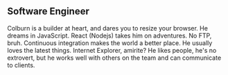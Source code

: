 
Software Engineer
----------------------------

Colburn is a builder at heart, and dares you to resize your browser. He dreams in JavaScript. React (Nodejs) takes him on adventures. 
No FTP, bruh. Continuous integration makes the world a better place. 
He usually loves the latest things. Internet Explorer, amirite? He likes people, he's no extrovert, but he works well with others on the team and can communicate to clients.


